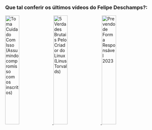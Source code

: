 ### Que tal conferir os últimos vídeos do Felipe Deschamps?:


<a href="https://youtu.be/VJNzrOpFs8M">
   <img width="30%" src="https://i.ytimg.com/vi/VJNzrOpFs8M/sddefault.jpg" alt="Toma Cuidado Com Isso (Assumindo compromisso com os inscritos)"></img>
</a>


<a href="https://youtu.be/FdRbne72d9Q">
   <img width="30%" src="https://i.ytimg.com/vi/FdRbne72d9Q/sddefault.jpg" alt="5 Verdades Brutais Pelo Criador do Linux (Linus Torvalds)"></img>
</a>


<a href="https://youtu.be/YbmqF8tm1xc">
   <img width="30%" src="https://i.ytimg.com/vi/YbmqF8tm1xc/sddefault.jpg" alt="Prevendo de Forma Responsável 2023"></img>
</a>


